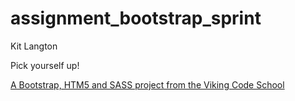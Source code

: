 assignment_bootstrap_sprint
===========================

Kit Langton

Pick yourself up!

[A Bootstrap, HTM5 and SASS project from the Viking Code School](http://www.vikingcodeschool.com)
